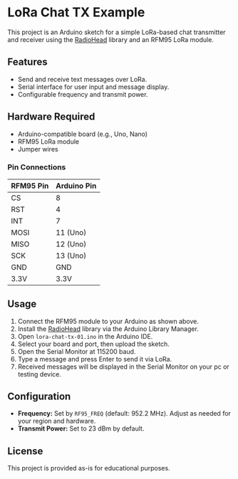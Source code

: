 # LoRa Chat TX Example

This project is an Arduino sketch for a simple LoRa-based chat transmitter and receiver using the [RadioHead](http://www.airspayce.com/mikem/arduino/RadioHead/) library and an RFM95 LoRa module.

## Features

- Send and receive text messages over LoRa.
- Serial interface for user input and message display.
- Configurable frequency and transmit power.

## Hardware Required

- Arduino-compatible board (e.g., Uno, Nano)
- RFM95 LoRa module
- Jumper wires

### Pin Connections

| RFM95 Pin | Arduino Pin |
| --------- | ----------- |
| CS        | 8           |
| RST       | 4           |
| INT       | 7           |
| MOSI      | 11 (Uno)    |
| MISO      | 12 (Uno)    |
| SCK       | 13 (Uno)    |
| GND       | GND         |
| 3.3V      | 3.3V        |

## Usage

1. Connect the RFM95 module to your Arduino as shown above.
2. Install the [RadioHead](http://www.airspayce.com/mikem/arduino/RadioHead/) library via the Arduino Library Manager.
3. Open `lora-chat-tx-01.ino` in the Arduino IDE.
4. Select your board and port, then upload the sketch.
5. Open the Serial Monitor at 115200 baud.
6. Type a message and press Enter to send it via LoRa.
7. Received messages will be displayed in the Serial Monitor on your pc or testing device.

## Configuration

- **Frequency:** Set by `RF95_FREQ` (default: 952.2 MHz). Adjust as needed for your region and hardware.
- **Transmit Power:** Set to 23 dBm by default.

## License

This project is provided as-is for educational purposes.
